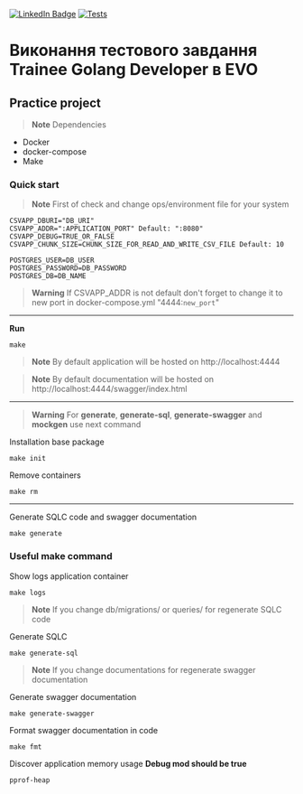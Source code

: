 [![LinkedIn Badge](https://img.shields.io/badge/LinkedIn-Profile-informational?style=flat&logo=linkedin&logoColor=white&color=0D76A8)](https://www.linkedin.com/in/daniil-drozdov-a5393521b/)
[![Tests](https://github.com/Drozd0f/csv-app/actions/workflows/tests.yml/badge.svg?branch=master)](https://github.com/Drozd0f/csv-app/actions/workflows/tests.yml)

# Виконання тестового завдання Trainee Golang Developer в EVO

## Practice project

> **Note**
> Dependencies

* Docker
* docker-compose
* Make

### Quick start

> **Note**
> First of check and change ops/environment file for your system

```
CSVAPP_DBURI="DB_URI"
CSVAPP_ADDR=":APPLICATION_PORT" Default: ":8080"
CSVAPP_DEBUG=TRUE_OR_FALSE
CSVAPP_CHUNK_SIZE=CHUNK_SIZE_FOR_READ_AND_WRITE_CSV_FILE Default: 10

POSTGRES_USER=DB_USER
POSTGRES_PASSWORD=DB_PASSWORD
POSTGRES_DB=DB_NAME
```

> **Warning**
> If CSVAPP_ADDR is not default don't forget to change it to new port in docker-compose.yml "4444:`new_port`"

---

**Run**
```shell
make
```

> **Note**
> By default application will be hosted on http://localhost:4444

> **Note**
> By default documentation will be hosted on http://localhost:4444/swagger/index.html

---

> **Warning**
> For **generate**, **generate-sql**, **generate-swagger** and **mockgen** use next command

Installation base package
```shell
make init
```

Remove containers
```shell
make rm
```

---

Generate SQLC code and swagger documentation
```shell
make generate
```

### Useful make command

Show logs application container
```shell
make logs
```

> **Note**
> If you change db/migrations/ or queries/ for regenerate SQLC code

Generate SQLC 
```shell
make generate-sql
```

> **Note**
> If you change documentations for regenerate swagger documentation

Generate swagger documentation
```shell
make generate-swagger
```

Format swagger documentation in code
```shell
make fmt
```

Discover application memory usage **Debug mod should be true**
```shell
pprof-heap
```
